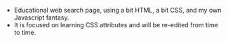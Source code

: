 - Educational web search page, using a bit HTML, a bit CSS, and my own Javascript fantasy.
- It is focused on learning CSS attributes and will be re-edited from time to time.
